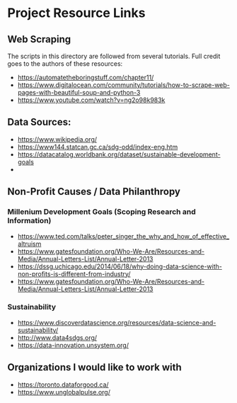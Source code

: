 # Project Resource Links

## Web Scraping

The scripts in this directory are followed from several tutorials. Full credit goes to the authors of these resources:

* https://automatetheboringstuff.com/chapter11/
* https://www.digitalocean.com/community/tutorials/how-to-scrape-web-pages-with-beautiful-soup-and-python-3
* https://www.youtube.com/watch?v=ng2o98k983k

## Data Sources:
* https://www.wikipedia.org/
* https://www144.statcan.gc.ca/sdg-odd/index-eng.htm
* https://datacatalog.worldbank.org/dataset/sustainable-development-goals
* 


## Non-Profit Causes / Data Philanthropy

### Millenium Development Goals (Scoping Research and Information)
* https://www.ted.com/talks/peter_singer_the_why_and_how_of_effective_altruism
* https://www.gatesfoundation.org/Who-We-Are/Resources-and-Media/Annual-Letters-List/Annual-Letter-2013
* https://dssg.uchicago.edu/2014/06/18/why-doing-data-science-with-non-profits-is-different-from-industry/
* https://www.gatesfoundation.org/Who-We-Are/Resources-and-Media/Annual-Letters-List/Annual-Letter-2013

### Sustainability
* https://www.discoverdatascience.org/resources/data-science-and-sustainability/
* http://www.data4sdgs.org/
* https://data-innovation.unsystem.org/

## Organizations I would like to work with
* https://toronto.dataforgood.ca/
* https://www.unglobalpulse.org/